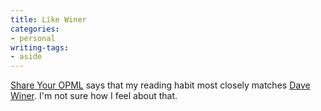 ```yaml
---
title: Like Winer
categories:
- personal
writing-tags:
- aside
---
```


[Share Your OPML][1] says that my reading habit most closely matches [Dave Winer][2].  I'm not sure how I feel about that.

   [1]: http://share.opml.org/
   [2]: http://share.opml.org/viewsharedfeeds/?user_id=3

